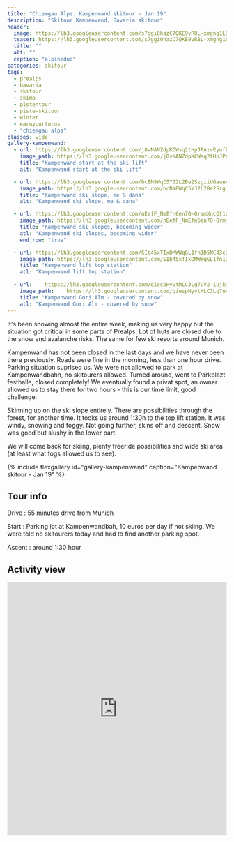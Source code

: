 ```yaml
---
title: "Chiemgau Alps: Kampenwand skitour - Jan 19"
description: "Skitour Kampenwand, Bavaria skitour"
header:
  image: https://lh3.googleusercontent.com/s7ggi0hazC7QKE9vR8L-xmgng1LOU3MV2FIxDUqbSsWiqoaK-IMUV8ty17boIEqRYE1AZ3-iZY5soZ1GtlSEJrM6HLcFbiB5XHpU_vdXWoIoQr0iEt8cWXltJ3bZbH0Sj_aPUunOdECylBsrR-5eCI2KC8u_SIR1ANCktPm8I0lfuTuXztFkDLUGXJfnF1Czh2FckUUjzMUiVYZ3hQGhQaN1MCO2vMQG33qYvr7UutFV5XKruz9I49ruSSjYuZIZYlk_v2h63W1gS4nOawr5_f46s2BGareeOX473azSI-ib0FV7UWEUyajc0b-E1PlKN-dIYfSs2-m_cUqeoqwGVNskZyBbFLrc70WK9H0smB-4Bl8PVdYFgZ9rg392XRjCQNgOiKLrvr9A8ywJUpli_P86AMfc0KawSXu4dOSlh0iigWXKdHx02z2EMxotA50k7VLBf-_iFhYrqU9bsmnIsXoXqYdO3dpJX-iE2TZD24pTChiMTA9sFG3_HE4vcAwwwkn8kPuElNqeTRIDrVDBBOm6kK2B2qhDxdGnBNK5F4yvANrhUNdoVIM0nnhdfMoeE43_CjXXE3YevPHzcqB24XmEhAdyzQFVLBOqiLFmk1pYhNrZRE6YXuyQ2vY_dlUJTggJFDmud6rlUvLc3Mi-4tCa1rpty8YsyjEhQGf_H_5J9fSYbEsfrVfhGShLt3X-1GLDLgWJ4Iz7-uvcJMM=w1994-h1542-no
  teaser: https://lh3.googleusercontent.com/s7ggi0hazC7QKE9vR8L-xmgng1LOU3MV2FIxDUqbSsWiqoaK-IMUV8ty17boIEqRYE1AZ3-iZY5soZ1GtlSEJrM6HLcFbiB5XHpU_vdXWoIoQr0iEt8cWXltJ3bZbH0Sj_aPUunOdECylBsrR-5eCI2KC8u_SIR1ANCktPm8I0lfuTuXztFkDLUGXJfnF1Czh2FckUUjzMUiVYZ3hQGhQaN1MCO2vMQG33qYvr7UutFV5XKruz9I49ruSSjYuZIZYlk_v2h63W1gS4nOawr5_f46s2BGareeOX473azSI-ib0FV7UWEUyajc0b-E1PlKN-dIYfSs2-m_cUqeoqwGVNskZyBbFLrc70WK9H0smB-4Bl8PVdYFgZ9rg392XRjCQNgOiKLrvr9A8ywJUpli_P86AMfc0KawSXu4dOSlh0iigWXKdHx02z2EMxotA50k7VLBf-_iFhYrqU9bsmnIsXoXqYdO3dpJX-iE2TZD24pTChiMTA9sFG3_HE4vcAwwwkn8kPuElNqeTRIDrVDBBOm6kK2B2qhDxdGnBNK5F4yvANrhUNdoVIM0nnhdfMoeE43_CjXXE3YevPHzcqB24XmEhAdyzQFVLBOqiLFmk1pYhNrZRE6YXuyQ2vY_dlUJTggJFDmud6rlUvLc3Mi-4tCa1rpty8YsyjEhQGf_H_5J9fSYbEsfrVfhGShLt3X-1GLDLgWJ4Iz7-uvcJMM=w1994-h1542-no
  title: ""
  alt: ""
  caption: "alpineduo"
categories: skitour
tags:
  - prealps
  - bavaria
  - skitour
  - skimo
  - pistentour
  - piste-skitour
  - winter
  - earnyourturns
  - "chiemgau alps"
classes: wide
gallery-kampenwand:
  - url: https://lh3.googleusercontent.com/j8vNANZdpKCWsq2tHpJPAzvEyufkccsyMVT-XIAowgOYBRyJnyMeAWvKm00zGKcFLDpwhEmjAmRTcEqcVlVjLaLoxlMmeL_OrPbGG5tXV3dSHn2Y9QZve0jnE-ERyWP7md1Wox7wPqVkyITwmBiWPBqUWf-BYVlNNcMBeUqY_j5pPVv42gaOfq5GTbCPT4S_CMGqRz5LgNaInfcaSSK8_56aNuNKK3S02ySlv_x14XjhkSUGFq6n537xI6QH-NMADs1rRSqBJhHy9rk6WC8M2cISCupnT58v4aYnQj0XdM3M4Lq35W0MFQ9hkca8JKTlzn9ZjHkyC4Pgb0_64zt1zbiKZOXHSdZIeWAh0IhUmhuHJSzoOGCjGFYvYKEIysa1EvJo5AUOxr_T6n9weQ-DK6Bpd-nk_D5yZusp73sVfdWWlKqyd0J7p6NL18-vMqyiVO95Pqi5q725NLCcGkh0vlRKKpHarQO_WUlsZRQJ1A0ExsHv0pRFH-nG4VPktsk8vvv9gJgZUpe3oXajt_KjRaNJ1A3oJu2C85BX-AS7fWZkPL76oE_Hw2GCWlS5Y6zEYlHSyqB_7LHHUklFGIelSMC-nR8ICLqXQ8F_Cpq4V9HsOP3DxOnMcr9GFp2-Y6oIgdWCygkbN0QAsKGasRCTdYOUtQPmxpwuGNhyOCsHvZlriq9Cf4PVD_7UClFxnMb7W79NYm9enX_YozDDrSc=w1158-h1542-no
    image_path: https://lh3.googleusercontent.com/j8vNANZdpKCWsq2tHpJPAzvEyufkccsyMVT-XIAowgOYBRyJnyMeAWvKm00zGKcFLDpwhEmjAmRTcEqcVlVjLaLoxlMmeL_OrPbGG5tXV3dSHn2Y9QZve0jnE-ERyWP7md1Wox7wPqVkyITwmBiWPBqUWf-BYVlNNcMBeUqY_j5pPVv42gaOfq5GTbCPT4S_CMGqRz5LgNaInfcaSSK8_56aNuNKK3S02ySlv_x14XjhkSUGFq6n537xI6QH-NMADs1rRSqBJhHy9rk6WC8M2cISCupnT58v4aYnQj0XdM3M4Lq35W0MFQ9hkca8JKTlzn9ZjHkyC4Pgb0_64zt1zbiKZOXHSdZIeWAh0IhUmhuHJSzoOGCjGFYvYKEIysa1EvJo5AUOxr_T6n9weQ-DK6Bpd-nk_D5yZusp73sVfdWWlKqyd0J7p6NL18-vMqyiVO95Pqi5q725NLCcGkh0vlRKKpHarQO_WUlsZRQJ1A0ExsHv0pRFH-nG4VPktsk8vvv9gJgZUpe3oXajt_KjRaNJ1A3oJu2C85BX-AS7fWZkPL76oE_Hw2GCWlS5Y6zEYlHSyqB_7LHHUklFGIelSMC-nR8ICLqXQ8F_Cpq4V9HsOP3DxOnMcr9GFp2-Y6oIgdWCygkbN0QAsKGasRCTdYOUtQPmxpwuGNhyOCsHvZlriq9Cf4PVD_7UClFxnMb7W79NYm9enX_YozDDrSc=w300-h400-no
    title: "Kampenwand start at the ski lift"
    alt: "Kampenwand start at the ski lift"

  - url: https://lh3.googleusercontent.com/bcBN8WqC5YJ2L2Be2SzgiiUGeuevKE4uIJ-nnpLCFAe_clOQRUK-_kv_QwWhkIjqp3nE-xhlwd3SsQlsva8vlWLQ61ktVfbc_2_R1KcY0krG7OcVmQq0o4AFzGfgjRt3ZGi4v7pzFBP0iEM1sVx2mXFSH2EjCrS0HrY6gRgnjpQ2ykZik8uqLfDyKwRy0Sx52KKADgi8xQWaJClr7QX-qAk39WrZSogbGIb5d5U1XMgTZjAPkumM2hcKSP2AokyugHiXm8V7GNIdFl3MhjObXdd_4im0jx_MTyCH0tszJmPKbRqeqjZmnrwSVuO95XT9-xUgc8AE2Vpf2M1qJ2qFcoBJ8-KwRiVrcnhlJVHr9N356Jw4pHR396X_hPiTjAr5022sdyqu3JuP1AMJnUTNacRVHfXrA7bgVVM58XWBIKDJkYBL4TTPPzpUTPh1-taOU1rRQcOhZl0dbVmTGBhNgxHwWNM5xpebAjG6jpSpPy5BGG3zoWdJwUGPhqQr4YLFawHQtlzCQQV3VT-L-AKNJy3kCQtpp_b_crEMHk-N41mxzx-SoJX2bIPRw4qr7b-6_c72AxYHwG-pIF4Zkso9FPD-xjfZ9GN709TPzseEV2cBDjOIOTRf2ng7EdtlQ3f1X46-Ph_0e47EMjWVJT-jPDIp_YBZQBnSGJul0Am4VGiakkqVFA2EBe9z1MVyNSjZ2H_QRGgnMStTlxFQgNk=w1158-h1542-no
    image_path: https://lh3.googleusercontent.com/bcBN8WqC5YJ2L2Be2SzgiiUGeuevKE4uIJ-nnpLCFAe_clOQRUK-_kv_QwWhkIjqp3nE-xhlwd3SsQlsva8vlWLQ61ktVfbc_2_R1KcY0krG7OcVmQq0o4AFzGfgjRt3ZGi4v7pzFBP0iEM1sVx2mXFSH2EjCrS0HrY6gRgnjpQ2ykZik8uqLfDyKwRy0Sx52KKADgi8xQWaJClr7QX-qAk39WrZSogbGIb5d5U1XMgTZjAPkumM2hcKSP2AokyugHiXm8V7GNIdFl3MhjObXdd_4im0jx_MTyCH0tszJmPKbRqeqjZmnrwSVuO95XT9-xUgc8AE2Vpf2M1qJ2qFcoBJ8-KwRiVrcnhlJVHr9N356Jw4pHR396X_hPiTjAr5022sdyqu3JuP1AMJnUTNacRVHfXrA7bgVVM58XWBIKDJkYBL4TTPPzpUTPh1-taOU1rRQcOhZl0dbVmTGBhNgxHwWNM5xpebAjG6jpSpPy5BGG3zoWdJwUGPhqQr4YLFawHQtlzCQQV3VT-L-AKNJy3kCQtpp_b_crEMHk-N41mxzx-SoJX2bIPRw4qr7b-6_c72AxYHwG-pIF4Zkso9FPD-xjfZ9GN709TPzseEV2cBDjOIOTRf2ng7EdtlQ3f1X46-Ph_0e47EMjWVJT-jPDIp_YBZQBnSGJul0Am4VGiakkqVFA2EBe9z1MVyNSjZ2H_QRGgnMStTlxFQgNk=w300-h400-no
    title: "Kampenwand ski slope, me & dana"
    alt: "Kampenwand ski slope, me & dana"

  - url: https://lh3.googleusercontent.com/nEefF_NmEfn6en70-OrmmXncQt1u32_zvXpttiYNGqgeFNAp51TqEQawv_NoaotmFWnKtEWCGoDNoCrEKRcpZNXqtZwPpvfxdqLXda0tiYCDnKbWqL6n8666aTh2JeWaOhLEhrR90aSXfvq3HWPh-eOTuexRvxGR0tP_qIOFN7_stbOOFc4tcLZ7FVnu59agCMOlGurC8QawKV0j3qxU58uF7VzuqNxxCBTQoKFHI8ltebw91ASoz1RP_78X3FF2CQiA1_gcCG_a_2YGddnhtyjKBZpfRt-hN1FAFBY5yqRPjqx__6W0Ogj0bPBk8yzqjkXKKeKI0gMyKN1bAcJZJSRaAciXCCs9pAr7KsYxgXBvIggmhjJ0RjWs2FVvy-88-rT3DExBEgFJ77NYVFHcSt2HmO_fN69SsiNfHh4YUN2yW6e4rG8ega8lWwP6XCcNpyLVtYEsW1fZW4n_DF2fgeSL8VvMDaBT3bkziPUVlm4FMJTrCFq-yDMsnUOtQkH7_Z_Ea6vLG7xWWil7p1fw3z_4uXdgw68hp57B3eHdKEWbTDMzxa5VLXTKg-swrcURhgojDLKttt8DWthCrkt_p9fxyNkBRREJMOZFKXMahKaP1YCBzS5vJA60RFhBCWFIT83IKzzAbXi38lwub9f_5TS62mxeORwACpvW4Dw4XrVxShyvungyClBRKTV6oWBJPnhVE2g-N5nAyQumPqU=w2056-h1542-no
    image_path: https://lh3.googleusercontent.com/nEefF_NmEfn6en70-OrmmXncQt1u32_zvXpttiYNGqgeFNAp51TqEQawv_NoaotmFWnKtEWCGoDNoCrEKRcpZNXqtZwPpvfxdqLXda0tiYCDnKbWqL6n8666aTh2JeWaOhLEhrR90aSXfvq3HWPh-eOTuexRvxGR0tP_qIOFN7_stbOOFc4tcLZ7FVnu59agCMOlGurC8QawKV0j3qxU58uF7VzuqNxxCBTQoKFHI8ltebw91ASoz1RP_78X3FF2CQiA1_gcCG_a_2YGddnhtyjKBZpfRt-hN1FAFBY5yqRPjqx__6W0Ogj0bPBk8yzqjkXKKeKI0gMyKN1bAcJZJSRaAciXCCs9pAr7KsYxgXBvIggmhjJ0RjWs2FVvy-88-rT3DExBEgFJ77NYVFHcSt2HmO_fN69SsiNfHh4YUN2yW6e4rG8ega8lWwP6XCcNpyLVtYEsW1fZW4n_DF2fgeSL8VvMDaBT3bkziPUVlm4FMJTrCFq-yDMsnUOtQkH7_Z_Ea6vLG7xWWil7p1fw3z_4uXdgw68hp57B3eHdKEWbTDMzxa5VLXTKg-swrcURhgojDLKttt8DWthCrkt_p9fxyNkBRREJMOZFKXMahKaP1YCBzS5vJA60RFhBCWFIT83IKzzAbXi38lwub9f_5TS62mxeORwACpvW4Dw4XrVxShyvungyClBRKTV6oWBJPnhVE2g-N5nAyQumPqU=w400-h300-no
    title: "Kampenwand ski slopes, becoming wider"
    atl: "Kampenwand ski slopes, becoming wider"
    end_row: "true"

  - url: https://lh3.googleusercontent.com/SIb45xTIxDMWWqGL1fn1D5NC43cDngtiBknbUfJClgrw45MiMY_KWq-15k_gtTcrJN0voezkSalCN0keyAJH9EfvKCS6uBE8AWkDzbhkbfpnIVfbGXI8tD-AmJC1l7wIf9rg-vuY67ie9yYIfqgSzbiTezzva3V4GZEKDbnWQivNH-Vqavrf6pUdfEGfX5Ec6TLtsaf4R-T8alndmmXlVFBMMq3D7BA76KqFdjntKUsOIIDr_IBXnFRGzYpBTWTY2V0ftZphxC_jeN8zBPJPZSQySSMQvZCCAWXbD2UwG6M4n0KOgnPMat_UhNRMvORT3hMnHIPXyG1xfA0WMR1XxInVYArQacYZWJ_KSP_zwojLYX9SE_FngxoICPfvs8nUM8UeodusHYEVJCVXKZF97jFd3eiONgEn0nIV4USBnYL6wRnkBs9IKJWG_bVhiWXfLD6LC1y576_emjcfNLGjELf8qR0Tv6WVWHhr3-YV6AHnQ0hGjd3pIjaYJm1i5D9vEcQMOJG0KFhZwe7G8Y9j9viMmvOX50_2jHfDVFbkzO7UwAjp489vi8lbB-NVHGpsvwP5oCbTXwPvPOgn0RbqeKCqmw0YuvgF9OulPGokbojKaWuUbJPG444vsG2SBMWrVc4qixPUYjnihu4jQUv7VUZqOboSqqL_g_vDRv-fcQPy5lcQleLNeKzmpUfIJGjMA-EBS4xxC9KWmkb87bw=w1158-h1542-no
    image_path: https://lh3.googleusercontent.com/SIb45xTIxDMWWqGL1fn1D5NC43cDngtiBknbUfJClgrw45MiMY_KWq-15k_gtTcrJN0voezkSalCN0keyAJH9EfvKCS6uBE8AWkDzbhkbfpnIVfbGXI8tD-AmJC1l7wIf9rg-vuY67ie9yYIfqgSzbiTezzva3V4GZEKDbnWQivNH-Vqavrf6pUdfEGfX5Ec6TLtsaf4R-T8alndmmXlVFBMMq3D7BA76KqFdjntKUsOIIDr_IBXnFRGzYpBTWTY2V0ftZphxC_jeN8zBPJPZSQySSMQvZCCAWXbD2UwG6M4n0KOgnPMat_UhNRMvORT3hMnHIPXyG1xfA0WMR1XxInVYArQacYZWJ_KSP_zwojLYX9SE_FngxoICPfvs8nUM8UeodusHYEVJCVXKZF97jFd3eiONgEn0nIV4USBnYL6wRnkBs9IKJWG_bVhiWXfLD6LC1y576_emjcfNLGjELf8qR0Tv6WVWHhr3-YV6AHnQ0hGjd3pIjaYJm1i5D9vEcQMOJG0KFhZwe7G8Y9j9viMmvOX50_2jHfDVFbkzO7UwAjp489vi8lbB-NVHGpsvwP5oCbTXwPvPOgn0RbqeKCqmw0YuvgF9OulPGokbojKaWuUbJPG444vsG2SBMWrVc4qixPUYjnihu4jQUv7VUZqOboSqqL_g_vDRv-fcQPy5lcQleLNeKzmpUfIJGjMA-EBS4xxC9KWmkb87bw=w300-h400-no
    title: "Kampenwand lift top station"
    atl: "Kampenwand lift top station"

  - url:    https://lh3.googleusercontent.com/qiespHyvtMLC3Lq7uV2-iujkyXQVlxvSd0we7paDpWRMSxLm7LxxHtfuwGGBxEj1daSpGixqKcGlp2JU93acMmyDdhgFQ7gAYh-Ipxz3_v_s28R_PM7-mqWc3zTQwxkX7avECDGP-3bLqQfJCj4ymlPZniSHYoijQlitDQrWyE-e5Uo4uEorxtRsMj4TLZYvR7qrpL-g_jBeb4ftprgWj8uis1HKT3tlXeTGiswiW4xf8XSOB7z4PCu8tSYj9tiYdANy_0aAhfr8Ttvb0hVOf7DD8dsVXBZ6QlFCjk4n-nu2nEO_Fw91dcjPvofjPxKNBDA_hnbr3KRsjsaCrM8wRt__wAaBtlj3YJ_z-rWEd8ekwEh-7ypsRkURzBJSoEDEfhmzmTPrgpq5GdjbYqh24Vl2y5FWXvju76cgNobnFOmVpGEZBKCajkBXFwnjW7XPeaKMUZ3vz_lOekyLZt2na-0R2gH-R50QHbuVjikUoQ3l3ficn23CgJVbr5UX1GTu6t4u2tTq9K7Ga_MtIEF0qvgLCnff3AYz12nTewQTthHg3zYnLuq7UjHwYt01tdDCxb5itsPZ8ywnrRzD-Ya2xDkSgITgS0bX-zoziPxB33AGWaWQt962O1_MQGcGTpWI18gKFmCUncX-GrD22YWEiuLtLs_0FpWBuYQhq88_l6-aa7gimUvgilXPen6ATcsgWeWreFnx6YcJB7oAwm8=w1158-h1542-no
    image_path:    https://lh3.googleusercontent.com/qiespHyvtMLC3Lq7uV2-iujkyXQVlxvSd0we7paDpWRMSxLm7LxxHtfuwGGBxEj1daSpGixqKcGlp2JU93acMmyDdhgFQ7gAYh-Ipxz3_v_s28R_PM7-mqWc3zTQwxkX7avECDGP-3bLqQfJCj4ymlPZniSHYoijQlitDQrWyE-e5Uo4uEorxtRsMj4TLZYvR7qrpL-g_jBeb4ftprgWj8uis1HKT3tlXeTGiswiW4xf8XSOB7z4PCu8tSYj9tiYdANy_0aAhfr8Ttvb0hVOf7DD8dsVXBZ6QlFCjk4n-nu2nEO_Fw91dcjPvofjPxKNBDA_hnbr3KRsjsaCrM8wRt__wAaBtlj3YJ_z-rWEd8ekwEh-7ypsRkURzBJSoEDEfhmzmTPrgpq5GdjbYqh24Vl2y5FWXvju76cgNobnFOmVpGEZBKCajkBXFwnjW7XPeaKMUZ3vz_lOekyLZt2na-0R2gH-R50QHbuVjikUoQ3l3ficn23CgJVbr5UX1GTu6t4u2tTq9K7Ga_MtIEF0qvgLCnff3AYz12nTewQTthHg3zYnLuq7UjHwYt01tdDCxb5itsPZ8ywnrRzD-Ya2xDkSgITgS0bX-zoziPxB33AGWaWQt962O1_MQGcGTpWI18gKFmCUncX-GrD22YWEiuLtLs_0FpWBuYQhq88_l6-aa7gimUvgilXPen6ATcsgWeWreFnx6YcJB7oAwm8=w300-h400-no
    title: "Kampenwand Gori Alm - covered by snow"
    atl: "Kampenwand Gori Alm - covered by snow"
---
```


It's been snowing almost the entire week, making us very happy but the situation got critical in some parts of Prealps. Lot of huts are closed due to the snow and avalanche risks. The same for few ski resorts around Munich.

Kampenwand has not been closed in the last days and we have never been there previously. Roads were fine in the morning, less than one hour drive. Parking situation suprised us. We were not allowed to park at Kampenwandbahn, no skitourers allowed. Turned around, went to Parkplazt festhalle, closed completely! We eventually found a privat spot, an owner allowed us to stay there for two hours - this is our time limit, good challenge.

Skinning up on the ski slope entirely. There are possibilities through the forest, for another time. It tooks us around 1:30h to the top lift station. It was windy, snowing and foggy. Not going further, skins off and descent. Snow was good but slushy in the lower part. 

We will come back for skiing, plenty freeride possibilities and wide ski area (at least what fogs allowed us to see).

{% include flexgallery id="gallery-kampenwand" caption="Kampenwand skitour - Jan 19" %}

## Tour info

Drive
: 55 minutes drive from Munich

Start
: Parking lot at Kampenwandbah, 10 euros per day if not skiing. We were told no skitourers today and had to find another parking spot.

Ascent
: around 1:30 hour

## Activity view

<iframe src="https://www.komoot.com/tour/54568484/embed?profile=1" width="100%" height="580" frameborder="0" scrolling="no"></iframe>
